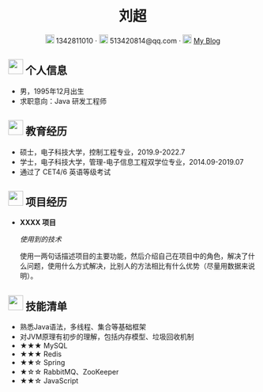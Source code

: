  <center>
     <h1>刘超</h1>
     <div>
         <span>
             <img src="assets/phone-solid.svg" width="18px">
             1342811010
         </span>
         ·
         <span>
             <img src="assets/envelope-solid.svg" width="18px">
             513420814@qq.com
         </span>
         ·
         <span>
             <img src="assets/rss-solid.svg" width="18px">
             <a href="#">My Blog</a>
         </span>
     </div>
 </center>

 ## <img src="assets/info-circle-solid.svg" width="30px"> 个人信息 

 - 男，1995年12月出生
 - 求职意向：Java 研发工程师

## <img src="assets/graduation-cap-solid.svg" width="30px"> 教育经历

- 硕士，电子科技大学，控制工程专业，2019.9-2022.7
- 学士，电子科技大学，管理-电子信息工程双学位专业，2014.09-2019.07
- 通过了 CET4/6 英语等级考试

## <img src="assets/project-diagram-solid.svg" width="30px"> 项目经历

- **XXXX 项目**

  *使用到的技术*

  使用一两句话描述项目的主要功能，然后介绍自己在项目中的角色，解决了什么问题，使用什么方式解决，比别人的方法相比有什么优势（尽量用数据来说明）。

## <img src="assets/tools-solid.svg" width="30px"> 技能清单

- 熟悉Java语法，多线程、集合等基础框架
- 对JVM原理有初步的理解，包括内存模型、垃圾回收机制
- ★★★ MySQL
- ★★★ Redis
- ★★☆ Spring
- ★☆☆ RabbitMQ、ZooKeeper
- ★★☆ JavaScript
